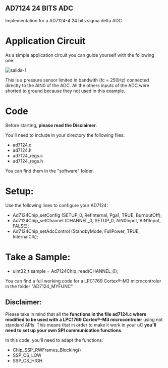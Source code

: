 ## AD7124 24 BITS ADC

Implementation for a AD7124-4 24 bits sigma delta ADC. 

# Application Circuit
As a simple application circuit you can guide yourself with the following one:

![salida-1](https://user-images.githubusercontent.com/41343686/141705731-2ef978b6-8f3b-4fa6-95b0-706349e23625.jpg)

This is a pressure sensor limited in bandwith (fc = 250Hz) connected directly to the AIN0 of the ADC. All the others inputs of the ADC were shorted to ground because they not used in this example. 

# Code

Before starting, **please read the Disclaimer**.

You'll need to include in your directory the following files:
- ad7124.c
- ad7124.h
- ad7124_regs.c
- ad7124_regs.h

You can find them in the "software" folder.

# Setup:

Use the following lines to configure your AD7124:

- Ad7124Chip_setConfig     (SETUP_0, RefInternal, Pga1, TRUE, BurnoutOff);
- Ad7124Chip_setChannel    (CHANNEL_0, SETUP_0, AIN0Input, AIN1Input, FALSE);
- Ad7124Chip_setAdcControl (StandbyMode, FullPower, TRUE, InternalClk);


# Take a Sample:

- uint32_t sample = Ad7124Chip_read(CHANNEL_0);

You can find a full working code for a LPC1769 Cortex®-M3 microcontroler in the folder "AD7124_MYFUNC"

## Disclaimer:

Please take in mind that all the **functions in the file ad7124.c where modified to be used with a LPC1769 Cortex®-M3 microcontroler** using not standard APIs.
This means that in order to make it work in your uC **you'll need to set up your own SPI communication functions**.

In this code, you'll need to adapt the functions:
  - Chip_SSP_RWFrames_Blocking() 
  - SSP_CS_LOW
  - SSP_CS_HIGH
